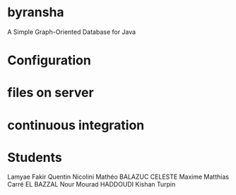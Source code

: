 # byransha
A Simple Graph-Oriented Database for Java


# Configuration
# files on server
# continuous integration


# Students

Lamyae Fakir
Quentin Nicolini
Mathéo BALAZUC
CELESTE Maxime
Matthias Carré
EL BAZZAL Nour
Mourad HADDOUDI
Kishan Turpin